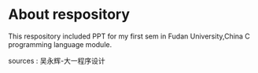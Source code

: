 # About respository
This respository included PPT for my first sem in Fudan University,China C programming language module.

sources : 吴永辉-大一程序设计
